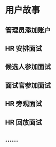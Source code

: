 # 用户故事

## 管理员添加账户



## HR 安排面试



## 候选人参加面试



## 面试官参加面试



## HR 旁观面试



## HR 回放面试



## ......
